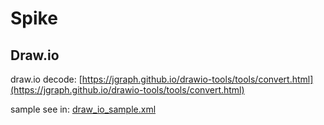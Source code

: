 # Spike

## Draw.io

draw.io decode: [https://jgraph.github.io/drawio-tools/tools/convert.html](https://jgraph.github.io/drawio-tools/tools/convert.html)

sample see in: [draw_io_sample.xml](./draw_io_sample.xml)
